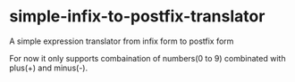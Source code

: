 # simple-infix-to-postfix-translator
A simple expression translator from infix form to postfix form

For now it only supports combaination of numbers(0 to 9) combinated with plus(+) and minus(-).
